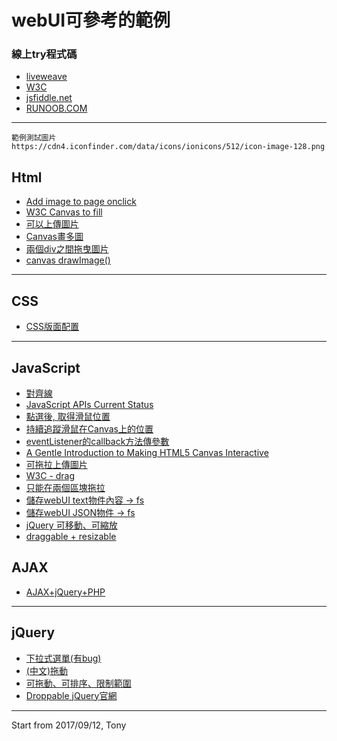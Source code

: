 # webUI可參考的範例

### 線上try程式碼
- [liveweave](http://liveweave.com/)
- [W3C](https://www.w3schools.com/html/tryit.asp?filename=tryhtml_default)
- [jsfiddle.net](http://jsfiddle.net/vrUgs/2/)
- [RUNOOB.COM](http://www.runoob.com/try/try.php?filename=jqueryui-example-draggable)
---

```
範例測試圖片
https://cdn4.iconfinder.com/data/icons/ionicons/512/icon-image-128.png
```

## Html
- [Add image to page onclick](https://stackoverflow.com/questions/8886248/add-image-to-page-onclick)
- [W3C Canvas to fill](https://www.w3schools.com/html/tryit.asp?filename=tryhtml5_canvas_tut_img)
- [可以上傳圖片](https://disp.cc/b/11-8uGt)
- [Canvas畫多圖](http://www.dummies.com/web-design-development/site-development/how-to-include-images-on-your-web-page-with-html5-canvas/)
- [兩個div之間拖曳圖片](https://www.w3schools.com/html/tryit.asp?filename=tryhtml5_draganddrop2)
- [canvas drawImage()](http://www.html5canvastutorials.com/tutorials/html5-canvas-images/)

---

## CSS
- [CSS版面配置](http://zh-tw.learnlayout.com/position.html)


---

## JavaScript
- [對齊線](http://runjs.cn/code/7woaho1m)
- [JavaScript APIs Current Status](https://www.w3.org/standards/techs/js#w3c_all)
- [點選後, 取得滑鼠位置](https://www.w3schools.com/jsref/tryit.asp?filename=tryjsref_event_mouse_clientxy)
- [持續追蹤滑鼠在Canvas上的位置](http://www.w3school.com.cn/tiy/t.asp?f=html5_canvas_coordinates)
- [eventListener的callback方法傳參數](http://www.jstips.co/zh_tw/javascript/passing-arguments-to-callback-functions/)
- [A Gentle Introduction to Making HTML5 Canvas Interactive](https://simonsarris.com/making-html5-canvas-useful/)
- [可拖拉上傳圖片](http://blogs.sitepointstatic.com/examples/tech/filedrag/2/index.html)
- [W3C - drag](https://www.w3schools.com/html/tryit.asp?filename=tryhtml5_draganddrop2)
- [只能在兩個區塊拖拉](http://jsfiddle.net/U2nKh/20/)
- [儲存webUI text物件內容 -> fs](http://html5-demos.appspot.com/static/a.download.html)
- [儲存webUI JSON物件 -> fs](http://jsfiddle.net/RZBbY/10/)
- [jQuery 可移動、可縮放](http://viralpatel.net/blogs/jquery-resizable-draggable-resize-drag-tutorial-example/)
- [draggable + resizable](http://jsfiddle.net/lotusgodkk/8VY52/250/)


## AJAX
- [AJAX+jQuery+PHP](http://viralpatel.net/blogs/jquery-ajax-tutorial-example-ajax-jquery-development/)


---

## jQuery
- [下拉式選單(有bug)](http://jsfiddle.net/RobinvdA/wQ8YA/34/)
- [(中文)拖動](http://www.runoob.com/jqueryui/example-draggable.html)
- [可拖動、可排序、限制範圍](http://www.pureexample.com/tw/jquery-ui/draggable-options-connect-to-sortable.html)
- [Droppable jQuery官網](http://jqueryui.com/droppable/#default)

---
Start from 2017/09/12, Tony


